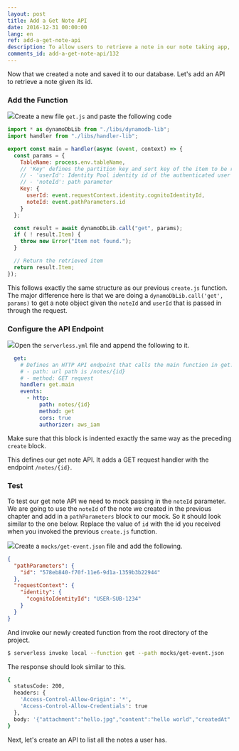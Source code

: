 ```yaml
---
layout: post
title: Add a Get Note API
date: 2016-12-31 00:00:00
lang: en
ref: add-a-get-note-api
description: To allow users to retrieve a note in our note taking app, we are going to add a GET note API. To do this we will add a new Lambda function to our Serverless Framework project. The Lambda function will retrieve the note from our DynamoDB table.
comments_id: add-a-get-note-api/132
---
```


Now that we created a note and saved it to our database. Let's add an API to retrieve a note given its id.

### Add the Function

<img class="code-marker" src="/assets/s.png" />Create a new file `get.js` and paste the following code

``` javascript
import * as dynamoDbLib from "./libs/dynamodb-lib";
import handler from "./libs/handler-lib";

export const main = handler(async (event, context) => {
  const params = {
    TableName: process.env.tableName,
    // 'Key' defines the partition key and sort key of the item to be retrieved
    // - 'userId': Identity Pool identity id of the authenticated user
    // - 'noteId': path parameter
    Key: {
      userId: event.requestContext.identity.cognitoIdentityId,
      noteId: event.pathParameters.id
    }
  };

  const result = await dynamoDbLib.call("get", params);
  if ( ! result.Item) {
    throw new Error("Item not found.");
  }

  // Return the retrieved item
  return result.Item;
});
```

This follows exactly the same structure as our previous `create.js` function. The major difference here is that we are doing a `dynamoDbLib.call('get', params)` to get a note object given the `noteId` and `userId` that is passed in through the request.

### Configure the API Endpoint

<img class="code-marker" src="/assets/s.png" />Open the `serverless.yml` file and append the following to it.

``` yaml
  get:
    # Defines an HTTP API endpoint that calls the main function in get.js
    # - path: url path is /notes/{id}
    # - method: GET request
    handler: get.main
    events:
      - http:
          path: notes/{id}
          method: get
          cors: true
          authorizer: aws_iam
```

Make sure that this block is indented exactly the same way as the preceding `create` block.

This defines our get note API. It adds a GET request handler with the endpoint `/notes/{id}`.

### Test

To test our get note API we need to mock passing in the `noteId` parameter. We are going to use the `noteId` of the note we created in the previous chapter and add in a `pathParameters` block to our mock. So it should look similar to the one below. Replace the value of `id` with the id you received when you invoked the previous `create.js` function.

<img class="code-marker" src="/assets/s.png" />Create a `mocks/get-event.json` file and add the following.

``` json
{
  "pathParameters": {
    "id": "578eb840-f70f-11e6-9d1a-1359b3b22944"
  },
  "requestContext": {
    "identity": {
      "cognitoIdentityId": "USER-SUB-1234"
    }
  }
}
```

And invoke our newly created function from the root directory of the project.

``` bash
$ serverless invoke local --function get --path mocks/get-event.json
```

The response should look similar to this.

``` bash
{
  statusCode: 200,
  headers: {
    'Access-Control-Allow-Origin': '*',
    'Access-Control-Allow-Credentials': true
  },
  body: '{"attachment":"hello.jpg","content":"hello world","createdAt":1487800950620,"noteId":"578eb840-f70f-11e6-9d1a-1359b3b22944","userId":"USER-SUB-1234"}'
}
```

Next, let's create an API to list all the notes a user has.
